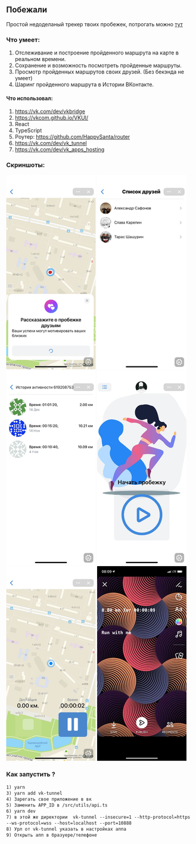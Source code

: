 ## Побежали

Простой недоделаный трекер твоих пробежек,
потрогать можно [тут](https://vk.com/app7959189)

### Что умеет:

1. Отслеживание и построение пройденного маршрута на карте в реальном времени.
2. Сохранение и возможность посмотреть пройденные маршруты.
3. Просмотр пройденных маршрутов своих друзей. (Без бекэнда не умеет)
4. Шаринг пройденного маршрута в Истории ВКонтакте.

#### Что использовал:
1) https://vk.com/dev/vkbridge
2) https://vkcom.github.io/VKUI/
3) React
4) TypeScript
5) Роутер: https://github.com/HappySanta/router
6) https://vk.com/dev/vk_tunnel
7) https://vk.com/dev/vk_apps_hosting


### Скриншоты:

[<img src="/screenshots/1.jpeg" width="240"/>](./screenshots/1.jpeg)
[<img src="/screenshots/2.jpeg" width="240"/>](./screenshots/2.jpeg)
[<img src="/screenshots/3.jpeg" width="240"/>](./screenshots/3.jpeg)
[<img src="/screenshots/4.jpeg" width="240"/>](./screenshots/4.jpeg)
[<img src="/screenshots/5.jpeg" width="240"/>](./screenshots/5.jpeg)
[<img src="/screenshots/6.jpeg" width="240"/>](./screenshots/6.jpeg)

### Как запустить ?
```
1) yarn
3) yarn add vk-tunnel
4) Зарегать свое приложение в вк
5) Заменить APP_ID в /src/utils/api.ts 
6) yarn dev
7) в этой же директории  vk-tunnel --insecure=1 --http-protocol=https --ws-protocol=wss --host=localhost --port=10888
8) Урл от vk-tunnel указать в настройках аппа
9) Открыть апп в бразуере/телефоне
```
